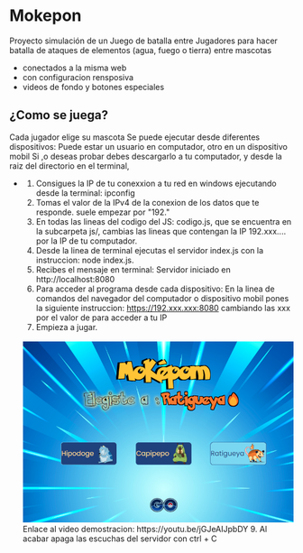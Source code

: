 # Mokepon
Proyecto simulación de un Juego de batalla entre Jugadores para hacer batalla de ataques de elementos (agua, fuego o tierra) entre mascotas
- conectados a la misma web
- con configuracion rensposiva
- videos de fondo y botones especiales  

## ¿Como se juega?
Cada jugador elige su mascota Se puede ejecutar desde diferentes dispositivos: 
Puede estar un usuario en computador, otro en un dispositivo mobil
Si ,o deseas probar debes descargarlo a tu computador, y desde la raiz del directorio en el terminal, 

- 1. Consigues la IP de tu conexxion a tu red en windows ejecutando desde la terminal: ipconfig
  2. Tomas el valor de la IPv4 de la conexion de los datos que te responde. suele empezar por "192."
  3. En todas las lineas del codigo del JS: codigo.js, que se encuentra en la subcarpeta js/, cambias las lineas que contengan la IP 192.xxx.... por la IP de tu computador.  
  4. Desde la linea de terminal ejecutas el servidor index.js con la instruccion: node index.js.
  5. Recibes el mensaje en terminal: Servidor iniciado en http://localhost:8080    
  6. Para acceder al programa desde cada dispositivo:
       En la linea de comandos del navegador del computador o dispositivo mobil pones la siguiente instruccion:
       https://192.xxx.xxx:8080 cambiando las xxx por el valor de para acceder a tu IP 
  8. Empieza a jugar.
  <br/>
  <div align = 'center'>
    <img src="https://github.com/GemmaClaverodelMoral/juegomokepon/blob/master/public/assets/mokeponpantallainicio.png">
  </div>
  Enlace al video demostracion:
  https://youtu.be/jGJeAIJpbDY
  9. Al acabar apaga las escuchas del servidor con ctrl + C
